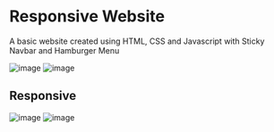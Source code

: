 # Responsive Website

A basic website created using HTML, CSS and Javascript with Sticky Navbar and Hamburger Menu

![image](https://user-images.githubusercontent.com/67893793/127118865-f9c8538a-ba30-4783-8b17-e6b7f926cc49.png)
![image](https://user-images.githubusercontent.com/67893793/127119050-c911be3d-ab41-4cc1-8295-d04fe06a1694.png)

## Responsive
![image](https://user-images.githubusercontent.com/67893793/127119222-fa521be2-ac24-44ef-9620-1c9c90ee0244.png)
![image](https://user-images.githubusercontent.com/67893793/127119314-a732825d-6f8d-434d-9c4a-6624443580ea.png)




